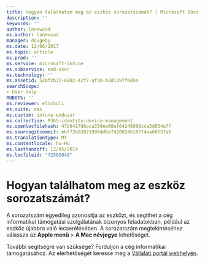 ```yaml
---
title: Hogyan találhatom meg az eszköz sorozatszámát? | Microsoft Docs
description: ''
keywords: ''
author: lenewsad
ms.author: lanewsad
manager: dougeby
ms.date: 12/06/2017
ms.topic: article
ms.prod: ''
ms.service: microsoft-intune
ms.subservice: end-user
ms.technology: ''
ms.assetid: 528f2b32-6802-42f7-af30-b3d1397f689a
searchScope:
- User help
ROBOTS: ''
ms.reviewer: elocholi
ms.suite: ems
ms.custom: intune-enduser
ms.collection: M365-identity-device-management
ms.openlocfilehash: 47b6417d8aca350ee68ef64245006cca5d654e7f
ms.sourcegitcommit: ebf72b038219904d6e7d20024b107f4aa68f57e6
ms.translationtype: MT
ms.contentlocale: hu-HU
ms.lasthandoff: 12/05/2019
ms.locfileid: "72505848"
---
```

# <a name="how-do-i-find-the-serial-number-on-my-device"></a>Hogyan találhatom meg az eszköz sorozatszámát?

A sorozatszám egyedileg azonosítja az eszközt, és segíthet a cég informatikai támogatási szolgálatának bizonyos feladatokban, például az eszköz újabbra való lecserélésében. A sorozatszám megtekintéséhez válassza az **Apple menü** > **A Mac névjegye** lehetőséget.

További segítségre van szüksége? Forduljon a cég informatikai támogatásához. Az elérhetőségét keresse meg a [Vállalati portál webhelyén](https://go.microsoft.com/fwlink/?linkid=2010980).
